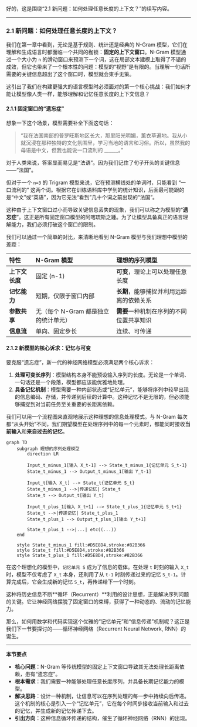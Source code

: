 好的，这是围绕“2.1 新问题：如何处理任意长度的上下文？”的续写内容。

---

### 2.1 新问题：如何处理任意长度的上下文？

我们在第一章中看到，无论是基于规则、统计还是经典的 N-Gram 模型，它们在理解和生成语言时都面临一个共同的枷锁：**固定的上下文窗口**。N-Gram 模型通过一个大小为 `n` 的滑动窗口来预测下一个词，这在局部文本建模上取得了不错的成效，但它也带来了一个根本性的问题：模型的“视野”是有限的。当理解一句话所需要的关键信息超出了这个窗口时，模型就会束手无策。

这引出了我们在构建更强大的语言模型时必须面对的第一个核心挑战：我们如何才能让模型像人类一样，能够理解和记忆任意长度的上下文信息？

#### 2.1.1 固定窗口的“遗忘症”

想象一下这个场景，模型需要补全下面这句话：

> “我在法国南部的普罗旺斯地区长大，那里阳光明媚，薰衣草遍地。我从小就沉浸在那种独特的文化氛围里，学习当地的语言和习俗。所以，虽然我的母语是中文，但我也能说一口流利的 ______。”

对于人类来说，答案显而易见是“法语”。因为我们记住了句子开头的关键信息——“法国”。

但对于一个 `n=3` 的 Trigram 模型来说，它在预测横线处的单词时，只能看到 “一口流利的” 这两个词。根据它在训练语料库中学到的统计知识，后面最可能跟的是“中文”或“英语”，因为它无法“看到”几十个词之前出现的“法国”。

这种由于上下文窗口过小而导致关键信息丢失的现象，我们可以称之为模型的“**遗忘症**”。这正是所有固定窗口模型的阿喀琉斯之踵。为了让模型具备真正的语言理解能力，我们必须打破这个窗口的限制。

我们可以通过一个简单的对比，来清晰地看到 N-Gram 模型与我们理想中模型的差距：

| 特性 | N-Gram 模型 | 理想的序列模型 |
| :--- | :--- | :--- |
| **上下文长度** | 固定 (n-1) | **可变**，理论上可以处理任意长度 |
| **记忆能力** | 短期，仅限于窗口内部 | **长期**，能够捕捉并利用远距离的依赖关系 |
| **参数共享** | 无（每个 N-Gram 都是独立的统计单元）| **需要**一种机制在序列的不同位置共享知识 |
| **信息流** | 单向、固定步长 | 连续、可传递 |

#### 2.1.2 新模型的核心诉求：记忆与可变

要克服“遗忘症”，新一代的神经网络模型必须满足两个核心诉求：

1.  **处理可变长序列**：模型结构本身不能预设输入序列的长度。无论是一个单词、一句话还是一个段落，模型都应该能优雅地处理。
2.  **具备记忆机制**：模型需要一种内部状态或“记忆单元”，能够将序列中较早出现的信息编码、存储，并传递到后续的计算中。这种记忆不是无限的，但必须能够捕捉到对当前任务至关重要的长距离依赖。

我们可以用一个流程图来直观地展示这种理想的信息处理模式。与 N-Gram 每次都“从头开始”不同，我们期望模型在处理序列中的每一个元素时，都能同时接收**当前输入**和**来自过去的记忆**。

```mermaid
graph TD
    subgraph 理想的序列处理模型
        direction LR
        
        Input_t_minus_1[输入 X_t-1] --> State_t_minus_1{记忆单元 S_t-1}
        State_t_minus_1 --> Output_t_minus_1[输出 Y_t-1]
        
        Input_t[输入 X_t] --> State_t{记忆单元 S_t}
        State_t_minus_1 -->|传递记忆| State_t
        State_t --> Output_t[输出 Y_t]

        Input_t_plus_1[输入 X_t+1] --> State_t_plus_1{记忆单元 S_t+1}
        State_t -->|传递记忆| State_t_plus_1
        State_t_plus_1 --> Output_t_plus_1[输出 Y_t+1]

        State_t_plus_1 -->|...| etc((...))
    end

    style State_t_minus_1 fill:#D5E8D4,stroke:#82B366
    style State_t fill:#D5E8D4,stroke:#82B366
    style State_t_plus_1 fill:#D5E8D4,stroke:#82B366
```
在这个理想化的模型中，`记忆单元 S` 成为了信息的载体。在处理 `t` 时刻的输入 `X_t` 时，模型不仅考虑了 `X_t` 本身，还利用了从 `t-1` 时刻传递过来的记忆 `S_t-1`。计算完成后，它会生成新的记忆 `S_t`，再传递给下一个时刻。

这种将历史信息不断**循环（Recurrent）**利用的设计思想，正是解决序列问题的关键。它让神经网络摆脱了固定窗口的束缚，获得了一种动态的、流动的记忆能力。

那么，如何用数学和代码实现这个优雅的“记忆单元”和“信息传递”机制呢？这正是我们下一节要探讨的——循环神经网络（Recurrent Neural Network, RNN）的诞生。

---

**本节要点**

*   **核心问题**：N-Gram 等传统模型的固定上下文窗口导致其无法处理长距离依赖，患有“遗忘症”。
*   **根本需求**：我们需要一种能够处理任意长度序列，并具备长期记忆能力的模型。
*   **解决思路**：设计一种机制，让信息可以在序列处理的每一步中持续向后传递。这个机制的核心是引入一个“记忆单元”，它在每个时间步接收当前输入和过去的记忆，并生成新的记忆传递下去。
*   **引出方向**：这种信息循环传递的结构，催生了循环神经网络（RNN）的出现。